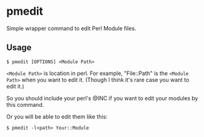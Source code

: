 # pmedit

Simple wrapper command to edit Perl Module files.

## Usage

```
$ pmedit [OPTIONS] <Module Path>
```

```<Module Path>``` is location in perl.
For example, "File::Path" is the ```<Module Path>``` when you want to edit it.
(Though I think it's rare case you want to edit it.)

So you should include your perl's @INC if you want to edit your modules by this command.

Or you will be able to edit them like this:

```
$ pmedit -l<path> Your::Module
```

